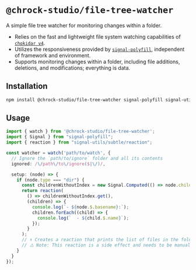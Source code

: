 # `@chrock-studio/file-tree-watcher`

A simple file tree watcher for monitoring changes within a folder.

- Relies on the fast and lightweight file system watching capabilities of [`chokidar v4`](https://www.npmjs.com/package/chokidar).
- Utilizes the responsiveness provided by [`signal-polyfill`](https://www.npmjs.com/package/signal-polyfill), independent of framework and environment.
- Supports monitoring changes within a folder, including file additions, deletions, and modifications; everything is data.

## Installation

```bash
npm install @chrock-studio/file-tree-watcher signal-polyfill signal-utils chokidar
```

## Usage

```typescript
import { watch } from '@chrock-studio/file-tree-watcher';
import { Signal } from "signal-polyfill";
import { reaction } from "signal-utils/subtle/reaction";

const watcher = watch('path/to/watch', {
  // Ignore the `path/to/ignore` folder and all its contents
  ignored: /\/path\/to\/ignore($|\/)/,

  setup: (node) => {
    if (node.type === "dir") {
      const childrenWithoutIndex = new Signal.Computed(() => node.children.filter((child) => !/^index.(j|t)sx?$/.test(child.name)));
      return reaction(
        () => childrenWithoutIndex.get(),
        (children) => {
          console.log(`- ${node.$.basename}:`);
          children.forEach((child) => {
            console.log(`  - ${child.$.name}`);
          });
        }
      );
      // ⬆️ Creates a reaction that prints the list of files in the folder when files are added or deleted.
      // ⚠️ Note: This reaction is a side effect and needs to be manually destroyed, but you can achieve automatic destruction by returning a destroy function in the setup function.
    }
  }
});
```
